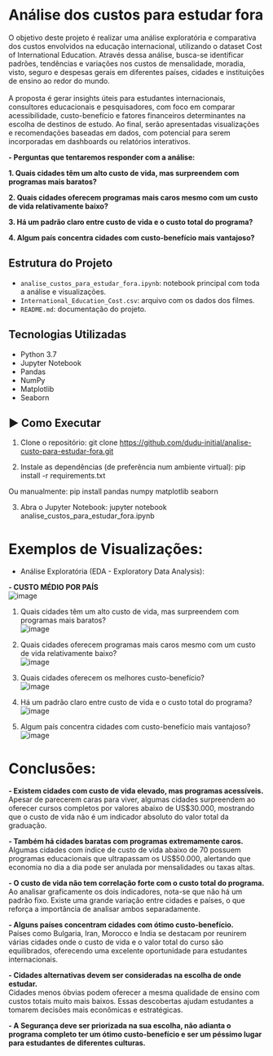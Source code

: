 
# Análise dos custos para estudar fora

O objetivo deste projeto é realizar uma análise exploratória e comparativa dos custos envolvidos na educação internacional, utilizando o dataset Cost of International Education. Através dessa análise, busca-se identificar padrões, tendências e variações nos custos de mensalidade, moradia, visto, seguro e despesas gerais em diferentes países, cidades e instituições de ensino ao redor do mundo.
<br>
<br>
A proposta é gerar insights úteis para estudantes internacionais, consultores educacionais e pesquisadores, com foco em comparar acessibilidade, custo-benefício e fatores financeiros determinantes na escolha de destinos de estudo. Ao final, serão apresentadas visualizações e recomendações baseadas em dados, com potencial para serem incorporadas em dashboards ou relatórios interativos.

<b>- Perguntas que tentaremos responder com a análise:</b>


<b>1. Quais cidades têm um alto custo de vida, mas surpreendem com programas mais baratos?</b>


<b>2. Quais cidades oferecem programas mais caros mesmo com um custo de vida relativamente baixo?</b>


<b>3. Há um padrão claro entre custo de vida e o custo total do programa?</b>


<b>4. Algum país concentra cidades com custo-benefício mais vantajoso?</b>

## Estrutura do Projeto

- `analise_custos_para_estudar_fora.ipynb`: notebook principal com toda a análise e visualizações.
- `International_Education_Cost.csv`: arquivo com os dados dos filmes.
- `README.md`: documentação do projeto.

## Tecnologias Utilizadas

- Python 3.7
- Jupyter Notebook
- Pandas
- NumPy
- Matplotlib
- Seaborn

## ▶️ Como Executar

1. Clone o repositório:
   git clone https://github.com/dudu-initial/analise-custo-para-estudar-fora.git

2. Instale as dependências (de preferência num ambiente virtual):
  pip install -r requirements.txt

Ou manualmente:
  pip install pandas numpy matplotlib seaborn

3. Abra o Jupyter Notebook:
  jupyter notebook analise_custos_para_estudar_fora.ipynb

# Exemplos de Visualizações:

- Análise Exploratória (EDA - Exploratory Data Analysis):

<b>- CUSTO MÉDIO POR PAÍS</b> <br>
  ![image](https://github.com/user-attachments/assets/228b2da4-9f81-43ec-bb16-7acb93b1b195)


  

1. Quais cidades têm um alto custo de vida, mas surpreendem com programas mais baratos? <br>![image](https://github.com/user-attachments/assets/202ae107-b286-4f5b-8496-43260fd2bfcb)


2. Quais cidades oferecem programas mais caros mesmo com um custo de vida relativamente baixo?<br> ![image](https://github.com/user-attachments/assets/4896a4e4-93ba-4051-b1da-6c3d929b72eb)


3. Quais cidades oferecem os melhores custo-benefício? <br>![image](https://github.com/user-attachments/assets/2879e759-43d7-403a-835f-efeddd7a6ecb)


4. Há um padrão claro entre custo de vida e o custo total do programa?<br> ![image](https://github.com/user-attachments/assets/b6023d35-e311-4318-9345-f8ca6e1b0bc6)


5. Algum país concentra cidades com custo-benefício mais vantajoso?<br> ![image](https://github.com/user-attachments/assets/779fc354-e980-4d48-bab0-6d9b25ec42ee)



# Conclusões: 

<b>- Existem cidades com custo de vida elevado, mas programas acessíveis.</b>
<br>
Apesar de parecerem caras para viver, algumas cidades surpreendem ao oferecer cursos completos por valores abaixo de US$30.000, mostrando que o custo de vida não é um indicador absoluto do valor total da graduação.

<b>- Também há cidades baratas com programas extremamente caros.</b>
<br>
Algumas cidades com índice de custo de vida abaixo de 70 possuem programas educacionais que ultrapassam os US$50.000, alertando que economia no dia a dia pode ser anulada por mensalidades ou taxas altas.

<b>- O custo de vida não tem correlação forte com o custo total do programa. </b>
<br>
Ao analisar graficamente os dois indicadores, nota-se que não há um padrão fixo. Existe uma grande variação entre cidades e países, o que reforça a importância de analisar ambos separadamente.

<b>- Alguns países concentram cidades com ótimo custo-benefício. </b>
<br>
Países como Bulgaria, Iran, Morocco e India se destacam por reunirem várias cidades onde o custo de vida e o valor total do curso são equilibrados, oferecendo uma excelente oportunidade para estudantes internacionais.

<b> - Cidades alternativas devem ser consideradas na escolha de onde estudar. </b>
<br>
Cidades menos óbvias podem oferecer a mesma qualidade de ensino com custos totais muito mais baixos. Essas descobertas ajudam estudantes a tomarem decisões mais econômicas e estratégicas.

<b> - A Segurança deve ser priorizada na sua escolha, não adianta o programa completo ter um ótimo custo-benefício e ser um péssimo lugar para estudantes de diferentes culturas. </b>
